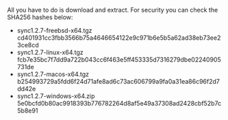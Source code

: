 All you have to do is download and extract. For security you can check the SHA256 hashes below:

- sync1.2.7-freebsd-x64.tgz
cd401931cc3fbb3566b75a4646654122e9c971b6e5b5a62ad38eb73ee23ce8cd
- sync1.2.7-linux-x64.tgz
fcb7e35bc7f7dd9a722b043cc6f463e5ff453335d7316279dbe02240905731de
- sync1.2.7-macos-x64.tgz
b254993729a5fdd6f24d71afe8ad6c73ac606799a9fa0a31ea86c96f2d7dd42e
- sync1.2.7-windows-x64.zip
5e0bcfd0b80ac9918393b776782264d8af5e49a37308ad2428cbf52b7c5b8e91